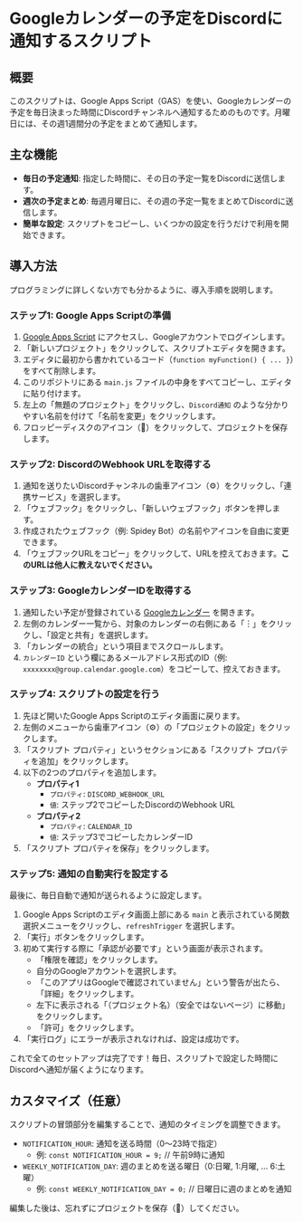 # Googleカレンダーの予定をDiscordに通知するスクリプト

## 概要

このスクリプトは、Google Apps Script（GAS）を使い、Googleカレンダーの予定を毎日決まった時間にDiscordチャンネルへ通知するためのものです。月曜日には、その週1週間分の予定をまとめて通知します。

## 主な機能

-   **毎日の予定通知**: 指定した時間に、その日の予定一覧をDiscordに送信します。
-   **週次の予定まとめ**: 毎週月曜日に、その週の予定一覧をまとめてDiscordに送信します。
-   **簡単な設定**: スクリプトをコピーし、いくつかの設定を行うだけで利用を開始できます。

## 導入方法

プログラミングに詳しくない方でも分かるように、導入手順を説明します。

### ステップ1: Google Apps Scriptの準備

1.  [Google Apps Script](https://script.google.com/home) にアクセスし、Googleアカウントでログインします。
2.  「新しいプロジェクト」をクリックして、スクリプトエディタを開きます。
3.  エディタに最初から書かれているコード（`function myFunction() { ... }`）をすべて削除します。
4.  このリポジトリにある `main.js` ファイルの中身をすべてコピーし、エディタに貼り付けます。
5.  左上の「無題のプロジェクト」をクリックし、`Discord通知` のような分かりやすい名前を付けて「名前を変更」をクリックします。
6.  フロッピーディスクのアイコン（💾）をクリックして、プロジェクトを保存します。

### ステップ2: DiscordのWebhook URLを取得する

1.  通知を送りたいDiscordチャンネルの歯車アイコン（⚙️）をクリックし、「連携サービス」を選択します。
2.  「ウェブフック」をクリックし、「新しいウェブフック」ボタンを押します。
3.  作成されたウェブフック（例: Spidey Bot）の名前やアイコンを自由に変更できます。
4.  「ウェブフックURLをコピー」をクリックして、URLを控えておきます。**このURLは他人に教えないでください。**

### ステップ3: GoogleカレンダーIDを取得する

1.  通知したい予定が登録されている [Googleカレンダー](https://calendar.google.com/) を開きます。
2.  左側のカレンダー一覧から、対象のカレンダーの右側にある「︙」をクリックし、「設定と共有」を選択します。
3.  「カレンダーの統合」という項目までスクロールします。
4.  `カレンダーID` という欄にあるメールアドレス形式のID（例: `xxxxxxxx@group.calendar.google.com`）をコピーして、控えておきます。

### ステップ4: スクリプトの設定を行う

1.  先ほど開いたGoogle Apps Scriptのエディタ画面に戻ります。
2.  左側のメニューから歯車アイコン（⚙️）の「プロジェクトの設定」をクリックします。
3.  「スクリプト プロパティ」というセクションにある「スクリプト プロパティを追加」をクリックします。
4.  以下の2つのプロパティを追加します。
    -   **プロパティ1**
        -   `プロパティ`: `DISCORD_WEBHOOK_URL`
        -   `値`: ステップ2でコピーしたDiscordのWebhook URL
    -   **プロパティ2**
        -   `プロパティ`: `CALENDAR_ID`
        -   `値`: ステップ3でコピーしたカレンダーID
5.  「スクリプト プロパティを保存」をクリックします。

### ステップ5: 通知の自動実行を設定する

最後に、毎日自動で通知が送られるように設定します。

1.  Google Apps Scriptのエディタ画面上部にある `main` と表示されている関数選択メニューをクリックし、`refreshTrigger` を選択します。
2.  「実行」ボタンをクリックします。
3.  初めて実行する際に「承認が必要です」という画面が表示されます。
    -   「権限を確認」をクリックします。
    -   自分のGoogleアカウントを選択します。
    -   「このアプリはGoogleで確認されていません」という警告が出たら、「詳細」をクリックします。
    -   左下に表示される「（プロジェクト名）（安全ではないページ）に移動」をクリックします。
    -   「許可」をクリックします。
4.  「実行ログ」にエラーが表示されなければ、設定は成功です。

これで全てのセットアップは完了です！毎日、スクリプトで設定した時間にDiscordへ通知が届くようになります。

## カスタマイズ（任意）

スクリプトの冒頭部分を編集することで、通知のタイミングを調整できます。

-   `NOTIFICATION_HOUR`: 通知を送る時間（0〜23時で指定）
    -   例: `const NOTIFICATION_HOUR = 9;` // 午前9時に通知
-   `WEEKLY_NOTIFICATION_DAY`: 週のまとめを送る曜日（0:日曜, 1:月曜, ... 6:土曜）
    -   例: `const WEEKLY_NOTIFICATION_DAY = 0;` // 日曜日に週のまとめを通知

編集した後は、忘れずにプロジェクトを保存（💾）してください。
